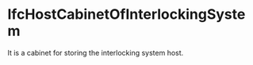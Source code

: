IfcHostCabinetOfInterlockingSystem
==================================
It is a cabinet for storing the interlocking system host.


